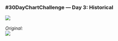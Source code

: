 ### #30DayChartChallenge — Day 3: Historical
![](https://github.com/Z3tt/30DayChartChallenge/tree/master/03_historical/03_historical.png)<br><br>
*Original:*  
![](https://github.com/Z3tt/30DayChartChallenge/tree/master/03_historical/MichaelFlorentVanLangren.jpg)
